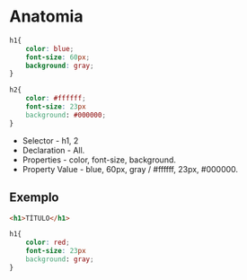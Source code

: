# Anatomia
```css
h1{
    color: blue;
    font-size: 60px;
    background: gray;
}

h2{
    color: #ffffff;
    font-size: 23px
    background: #000000;
}
```

* Selector - h1, 2
* Declaration - All.
* Properties - color, font-size, background.
* Property Value - blue, 60px, gray / #ffffff, 23px, #000000.

## Exemplo

```html
<h1>TÍTULO</h1>
```
```css
h1{
    color: red;
    font-size: 23px
    background: gray;
}
```